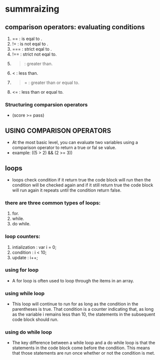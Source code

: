 # summraizing


## comparison operators: evaluating conditions
1. ==  : is eqal to .
2. !=  : is not eqal to .
3. === : strict eqal to .
4. !== : strict not eqal to.
5. >   : greater than.
6. <   : less than.
7. >=  : greater than or equal to.
8. <=  : less than or equal to.


### Structuring comparsion operators
* (score >= pass)


## USING COMPARISON OPERATORS
* At the most basic level, you can evaluate two variables using a comparison operator to return a true or fal se value. 
* example: ((5 > 2) && (2 >= 3))


## loops
* loops check condition if it return true the code block will run then the condition will be checked again and if it still return true the code block will run again it repeats until the condition return false.

### there are three common types of loops:
1. for.
2. while.
3. do while.

### loop counters:
1. intialization : var i = 0;
2. condition : i < 10;
3. update : i++;

### using for loop
* A for loop is often used to loop through the items in an array. 


### using while loop
* This loop will continue to run for as long as the condition in the parentheses is true. That condition is a counter indicating that, as long as the variable i remains less than 10, the statements in the subsequent code block should run. 


### using do while loop
* The key difference between a while loop and a do while loop is that the statements in the code block come before the condition. This means that those statements are run once whether or not the condition is met.

